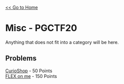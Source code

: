 [<< Go to Home](/)
# Misc - PGCTF20
Anything that does not fit into a category will be here.
## Problems
[CurioShop](/Misc/CurioShop) - 50 Points \
[FLEX on me](/Misc/FLEX_on_me) - 150 Points